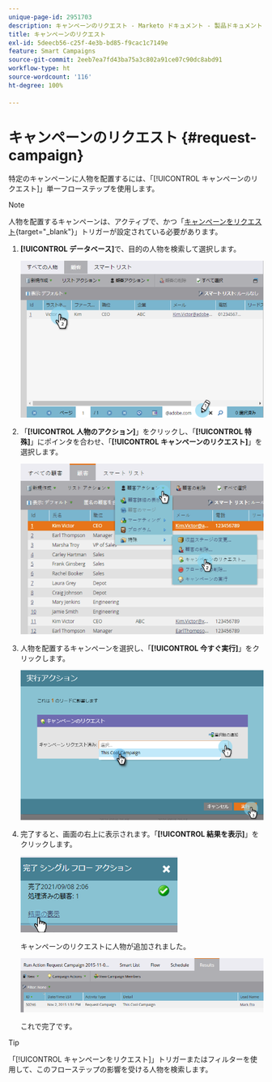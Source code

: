 ```yaml
---
unique-page-id: 2951703
description: キャンペーンのリクエスト - Marketo ドキュメント - 製品ドキュメント
title: キャンペーンのリクエスト
exl-id: 5deecb56-c25f-4e3b-bd85-f9cac1c7149e
feature: Smart Campaigns
source-git-commit: 2eeb7ea7fd43ba75a3c802a91ce07c90dc8abd91
workflow-type: ht
source-wordcount: '116'
ht-degree: 100%

---
```


# キャンペーンのリクエスト {#request-campaign}

特定のキャンペーンに人物を配置するには、「[!UICONTROL キャンペーンのリクエスト]」単一フローステップを使用します。

>[!NOTE]
>
>人物を配置するキャンペーンは、アクティブで、かつ「[キャンペーンをリクエスト](/help/marketo/product-docs/core-marketo-concepts/smart-campaigns/using-smart-campaigns/setting-up-a-trigger-smart-campaign-for-sales-using-campaign-is-requested.md){target="_blank"}」トリガーが設定されている必要があります。

1. **[!UICONTROL データベース]**&#x200B;で、目的の人物を検索して選択します。

   ![](assets/one-5.png)

1. 「**[!UICONTROL 人物のアクション]**」をクリックし、「**[!UICONTROL 特殊]**」にポインタを合わせ、「**[!UICONTROL キャンペーンのリクエスト]**」を選択します。

   ![](assets/two-5.png)

1. 人物を配置するキャンペーンを選択し、「**[!UICONTROL 今すぐ実行]**」をクリックします。

   ![](assets/three-4.png)

1. 完了すると、画面の右上に表示されます。「**[!UICONTROL 結果を表示]**」をクリックします。

   ![](assets/four-4.png)

   キャンペーンのリクエストに人物が追加されました。

   ![](assets/five-1.png)

   これで完了です。

>[!TIP]
>
>「[!UICONTROL キャンペーンをリクエスト]」トリガーまたはフィルターを使用して、このフローステップの影響を受ける人物を検索します。
